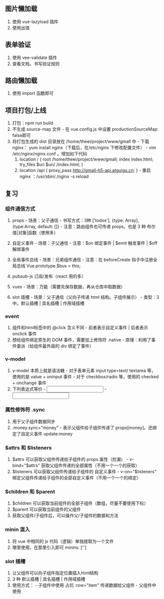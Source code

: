 ## 图片懒加载
  1. 使用 vue-lazyload 插件
  2. 使用出错


## 表单验证
  1. 使用 vee-validate 插件
  2. 查看文档，书写验证规则


## 路由懒加载
  1. 使用 import 函数即可


## 项目打包/上线
  1. 打包：npm run build
  2. 不生成 source-map 文件
    - 在 vue.config.js 中设置 productionSourceMap: false即可
  3. 将打包生成的 dist 目录放在 /home/theei/project/www/gmall 中
    - 下载 nginx： yum install nginx（下载后，在/etc/nginx 下修改配置文件）
    - vim /etc/nginx/nginx.conf 。增加如下代码
      1. location / {
        root /home/theei/project/www/gmall;
        index index.html;
        try_files $uri $uri/ /index.html;
      }
      2. location /api {
        proxy_pass http://gmall-h5-api.atguigu.cn;
      }
    - 重启 nginx ：/usr/sbin/./nginx -s reload

## 复习
### 组件通信方式
  1. props
    - 场景：父子通信
    - 书写方式：3种 ['todos'], {type: Array}, {type:Array, default: []}
    - 注意：路由组件也可传递 props。也是 3 种 布尔值|对象|函数（使用多）

  2. 自定义事件
    - 场景：子父通信
    - 注意：$on 绑定事件 | $emit 触发事件 | $off 解绑事件

  3. 全局事件总线
    - 场景：兄弟组件通信
    - 注意：在 beforeCreate 钩子中注册全局总线 Vue.prototype.$bus = this;

  4. pubsub-js 订阅/发布（react 用的多）

  5. vuex
    - 场景：万能（需要先保存数据，再从仓库中取数据）

  6. slot 插槽
    - 场景：父子通信（父向子传递 html 结构。子组件展示）
    - 类型：3中。默认插槽 | 具名插槽 | 作用域插槽






### event
  1. 组件和html标签中的 @click 含义不同
    - 前者表示自定义事件 | 后者表示 onclick 事件
  2. 想给组件绑定原生的 DOM 事件，需要加上修饰符 .native
    - 原理：利用了事件委派（给组件最外层的 div 绑定了事件）

### v-model
  1. v-model 本质上就是语法糖
    - 对于表单元素 input type=text/ textarea 等，使用的是 value + oninput 事件
    - 对于 checkbox/radio 等，使用的 checked + onchange 事件
  2. 下列表达式等价
    - <input v-model="searchText">
    - <input v-bind:value="searchText" v-on:input="searchText = $event.target.value" >

### 属性修饰符 .sync
  1. 用于父子组件数据同步
  2. :money.sync="money"
    - 表示父组件给子组件传递了 props[money]。还绑定了自定义事件 update:money

### $attrs 和 $listeners
  1. $attrs 可以获取父组件传递给子组件的 props 属性（捡漏）
    - v-bind="$attrs" 获取父组件传递的全部属性（不用一个一个的获取）
  2. $listeners 可以获取父组件传递给子组件的 自定义事件
    - v-on="$listeners" 绑定父组件传递给子组件的全部自定义事件（不用一个一个的绑定）

### $children 和 $parent
  1. $children 可以获取当前组件的全部子组件（数组，尽量不要使用下标）
  2. $parent 可以获取当前组件的父组件
  3. 获取父组件/子组件后，可以操作父/子组件的数据和方法

### minin 混入
  1. 将 vue 中相同的 js 代码（逻辑）单独提取为一个文件
  2. 哪里使用，在那里引入即可 minins: ['']

### slot 插槽
  1. 让父组件可以向子组件指定位置插入html结构
  2. 3 种 默认插槽 | 具名插槽 | 作用域插槽
  3. 使用方式：
    - 子组件中使用 <slot :row="item" name="header"> 占坑 :row="item" 传递数据给父组件
    - 父组件中使用 <template v-slot:header="item"> 传递结构 v-slot:header（可简写为 #header="item"） 获取传递的数据 header 指定插槽名。

